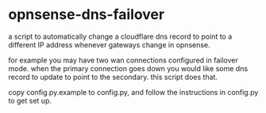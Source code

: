 # opnsense-dns-failover

a script to automatically change a cloudflare dns record to point to a different IP address whenever gateways change in opnsense.

for example you may have two wan connections configured in failover mode. when the primary connection goes down you would like some dns record to update to point to the secondary. this script does that.

copy config.py.example to config.py, and follow the instructions in config.py to get set up.

